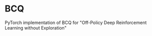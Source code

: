# BCQ
PyTorch implementation of BCQ for "Off-Policy Deep Reinforcement Learning without Exploration"
